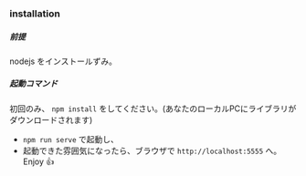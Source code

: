 ### installation

##### 前提
nodejs をインストールずみ。

##### 起動コマンド
初回のみ、 `npm install` をしてください。(あなたのローカルPCにライブラリがダウンロードされます)

 - `npm run serve` で起動し、
 - 起動できた雰囲気になったら、ブラウザで `http://localhost:5555` へ。Enjoy 👍